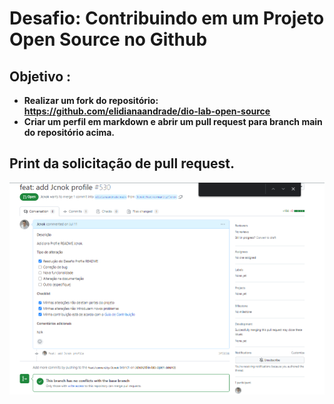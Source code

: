 # Desafio: Contribuindo em um Projeto Open Source no Github

## Objetivo :

* **Realizar um fork do repositório: https://github.com/elidianaandrade/dio-lab-open-source**
* **Criar um perfil em markdown e abrir um pull request para branch main do repositório acima.**

## Print da solicitação de pull request.

![img](Commit_send.png)


```python

```
